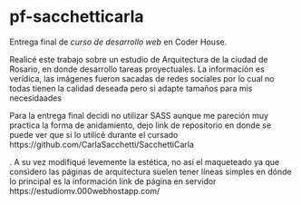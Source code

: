# pf-sacchetticarla
 Entrega final de <em>curso de desarrollo web</em> en Coder House.
 <p> Realicé este trabajo sobre un estudio de Arquitectura de la ciudad de Rosario, en donde desarrollo tareas proyectuales. La información es verídica, las imágenes fueron sacadas de redes sociales por lo cual no todas tienen la calidad deseada pero si adapte tamaños para mis necesidaades<p>
 <p>Para la entrega final decidi no utilizar SASS aunque me pareción muy practica la forma de anidamiento, dejo link de repositorio en donde se puede ver que si lo utilicé durante el cursado
https://github.com/CarlaSacchetti/SacchettiCarla<p>.
A su vez modifiqué levemente la estética, no así el maqueteado ya que considero las páginas de arquitectura suelen tener líneas simples en dónde lo principal es la información
link de página en servidor
 https://estudiomv.000webhostapp.com/
